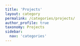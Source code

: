 ```yaml
---
title: 'Projects'
layout: category
permalink: /categories/projects/
author_profile: true
taxonomy: Projects
sidebar:
  nav: 'categories'
---
```

